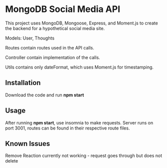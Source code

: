 # MongoDB Social Media API
This project uses MongoDB, Mongoose, Express, and Moment.js to create the backend for a hypothetical social media site. 

Models: User, Thoughts

Routes contain routes used in the API calls.

Controller contain implementation of the calls.

Utils contains only dateFormat, which uses Moment.js for timestamping.

## Installation
Download the code and run **npm start** 

## Usage
After running **npm start**, use insomnia to make requests. Server runs on port 3001, routes can be found in their respective route files. 

## Known Issues
Remove Reaction currently not working - request goes through but does not delete